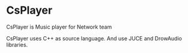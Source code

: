 CsPlayer
========

CsPlayer is Music player for Network team

CsPlayer uses C++ as source language. And use JUCE and DrowAudio libraries.